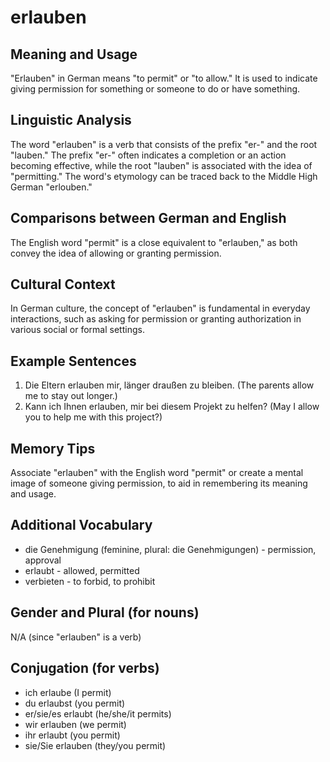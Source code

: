 # erlauben
## Meaning and Usage
"Erlauben" in German means "to permit" or "to allow." It is used to indicate giving permission for something or someone to do or have something.

## Linguistic Analysis
The word "erlauben" is a verb that consists of the prefix "er-" and the root "lauben." The prefix "er-" often indicates a completion or an action becoming effective, while the root "lauben" is associated with the idea of "permitting." The word's etymology can be traced back to the Middle High German "erlouben."

## Comparisons between German and English
The English word "permit" is a close equivalent to "erlauben," as both convey the idea of allowing or granting permission.

## Cultural Context
In German culture, the concept of "erlauben" is fundamental in everyday interactions, such as asking for permission or granting authorization in various social or formal settings.

## Example Sentences
1. Die Eltern erlauben mir, länger draußen zu bleiben. (The parents allow me to stay out longer.)
2. Kann ich Ihnen erlauben, mir bei diesem Projekt zu helfen? (May I allow you to help me with this project?)

## Memory Tips
Associate "erlauben" with the English word "permit" or create a mental image of someone giving permission, to aid in remembering its meaning and usage.

## Additional Vocabulary
- die Genehmigung (feminine, plural: die Genehmigungen) - permission, approval
- erlaubt - allowed, permitted
- verbieten - to forbid, to prohibit

## Gender and Plural (for nouns)
N/A (since "erlauben" is a verb)

## Conjugation (for verbs)
- ich erlaube (I permit)
- du erlaubst (you permit)
- er/sie/es erlaubt (he/she/it permits)
- wir erlauben (we permit)
- ihr erlaubt (you permit)
- sie/Sie erlauben (they/you permit)
